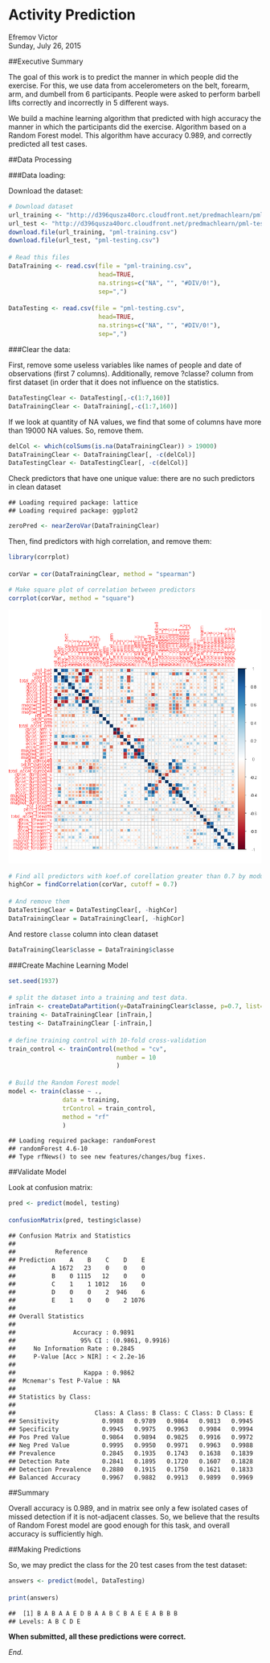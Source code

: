 # Activity Prediction
Efremov Victor  
Sunday, July 26, 2015  

##Executive Summary

The goal of this work is to predict the manner in which people did the exercise. 
For this, we use  data from accelerometers on the belt, forearm, arm, and 
dumbell from 6 participants. People were asked to perform barbell lifts 
correctly and incorrectly in 5 different ways. 

We build a machine learning algorithm that predicted with high accuracy the 
manner in which the participants did the exercise. Algorithm based on a Random 
Forest model. This algorithm have accuracy 0.989, and correctly predicted all 
test cases.

##Data Processing

###Data loading:

Download the dataset:


```r
# Download dataset
url_training <- "http://d396qusza40orc.cloudfront.net/predmachlearn/pml-training.csv"
url_test <- "http://d396qusza40orc.cloudfront.net/predmachlearn/pml-testing.csv"
download.file(url_training, "pml-training.csv")
download.file(url_test, "pml-testing.csv")

# Read this files
DataTraining <- read.csv(file = "pml-training.csv",
                         head=TRUE,
                         na.strings=c("NA", "", "#DIV/0!"),
                         sep=",")

DataTesting <- read.csv(file = "pml-testing.csv",
                         head=TRUE,
                         na.strings=c("NA", "", "#DIV/0!"),
                         sep=",")
```
###Clear the data:

First, remove some useless variables like names of people and date of 
observations (first 7 columns). Additionally, remove ?classe? column from first 
dataset (in order that it does not influence on the statistics.


```r
DataTestingClear <- DataTesting[,-c(1:7,160)]
DataTrainingClear <- DataTraining[,-c(1:7,160)]
```

If we look at quantity of NA values, we find that some of columns have more than 
19000 NA values. So, remove them.


```r
delCol <- which(colSums(is.na(DataTrainingClear)) > 19000)
DataTrainingClear <- DataTrainingClear[, -c(delCol)]
DataTestingClear <- DataTestingClear[, -c(delCol)]
```

Check predictors that have one unique value: there are no such predictors in clean dataset 


```
## Loading required package: lattice
## Loading required package: ggplot2
```

```r
zeroPred <- nearZeroVar(DataTrainingClear)
```

Then, find predictors with high correlation, and remove them:


```r
library(corrplot)

corVar = cor(DataTrainingClear, method = "spearman")
```

```r
# Make square plot of correlation between predictors
corrplot(corVar, method = "square")
```

![](PML_Activity_Prediction_files/figure-html/unnamed-chunk-7-1.png) 

```r
# Find all predictors with koef.of corellation greater than 0.7 by modulus.
highCor = findCorrelation(corVar, cutoff = 0.7)

# And remove them
DataTestingClear = DataTestingClear[, -highCor]
DataTrainingClear = DataTrainingClear[, -highCor]
```

And restore ```classe``` column into clean dataset


```r
DataTrainingClear$classe = DataTraining$classe
```

###Create Machine Learning Model


```r
set.seed(1937)

# split the dataset into a training and test data.
inTrain <- createDataPartition(y=DataTrainingClear$classe, p=0.7, list=FALSE)
training <- DataTrainingClear [inTrain,] 
testing <- DataTrainingClear [-inTrain,] 

# define training control with 10-fold cross-validation
train_control <- trainControl(method = "cv", 
                              number = 10
                              )

# Build the Random Forest model
model <- train(classe ~ ., 
               data = training, 
               trControl = train_control, 
               method = "rf"
               )
```

```
## Loading required package: randomForest
## randomForest 4.6-10
## Type rfNews() to see new features/changes/bug fixes.
```

##Validate Model

Look at confusion matrix:


```r
pred <- predict(model, testing)

confusionMatrix(pred, testing$classe)
```

```
## Confusion Matrix and Statistics
## 
##           Reference
## Prediction    A    B    C    D    E
##          A 1672   23    0    0    0
##          B    0 1115   12    0    0
##          C    1    1 1012   16    0
##          D    0    0    2  946    6
##          E    1    0    0    2 1076
## 
## Overall Statistics
##                                           
##                Accuracy : 0.9891          
##                  95% CI : (0.9861, 0.9916)
##     No Information Rate : 0.2845          
##     P-Value [Acc > NIR] : < 2.2e-16       
##                                           
##                   Kappa : 0.9862          
##  Mcnemar's Test P-Value : NA              
## 
## Statistics by Class:
## 
##                      Class: A Class: B Class: C Class: D Class: E
## Sensitivity            0.9988   0.9789   0.9864   0.9813   0.9945
## Specificity            0.9945   0.9975   0.9963   0.9984   0.9994
## Pos Pred Value         0.9864   0.9894   0.9825   0.9916   0.9972
## Neg Pred Value         0.9995   0.9950   0.9971   0.9963   0.9988
## Prevalence             0.2845   0.1935   0.1743   0.1638   0.1839
## Detection Rate         0.2841   0.1895   0.1720   0.1607   0.1828
## Detection Prevalence   0.2880   0.1915   0.1750   0.1621   0.1833
## Balanced Accuracy      0.9967   0.9882   0.9913   0.9899   0.9969
```

##Summary

Overall accuracy is 0.989, and in matrix see only a few isolated cases of 
missed detection if it is not-adjacent classes. So, we believe that the results 
of Random Forest model are good enough for this task, and overall accuracy is 
sufficiently high.

##Making Predictions

So, we may predict the class for the 20 test cases from the test dataset:


```r
answers <- predict(model, DataTesting)

print(answers)
```

```
##  [1] B A B A A E D B A A B C B A E E A B B B
## Levels: A B C D E
```

**When submitted,  all these predictions were correct.**



*End.*




